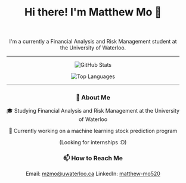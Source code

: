 <h1 align="center">Hi there! I'm Matthew Mo 👋</h1>



<div align="center" style="background: url('https://wallpapers-clan.com/wp-content/uploads/2024/03/starfall-night-sky-mountains-aesthetic-gif-preview-desktop-wallpaper.gif'); background-size: cover; padding: 20px;">

I'm a currently a Financial Analysis and Risk Management student at the University of Waterloo. 



---

![GitHub Stats](https://github-readme-stats.vercel.app/api?username=MatthewMo520&count_private=true&show_icons=true&theme=rose_pine&icon_color=6a5acd&hide_border=true&line_height=28&custom_title=Contribution%20Statistics&count_private=true)

![Top Languages](https://github-readme-stats.vercel.app/api/top-langs?username=MatthewMo520&theme=rose_pine&hide_border=true&layout=compact&langs_count=10&card_width=333)

---

### 🌟 About Me
🎓 Studying Financial Analysis and Risk Management at the University of Waterloo

🔭 Currently working on a machine learning stock prediction program

(Looking for internships :D)

<!--- 🌱 Learning about [Topics or Technologies]
- 🤔 Seeking help with [Topics You Need Help With]
- 💬 Ask me about [Your Expertise or Interests]-->

### 📫 How to Reach Me
Email: mzmo@uwaterloo.ca
LinkedIn: [matthew-mo520](https://www.linkedin.com/in/matthew-mo520/)
<!--- Twitter: [Your Twitter Handle]-->

<!--### ⚡ Fun Fact
- [Your Fun Fact]-->
<!--![Cool Background](https://wallpapers-clan.com/wp-content/uploads/2024/03/starfall-night-sky-mountains-aesthetic-gif-preview-desktop-wallpaper.gif)-->


</div>
